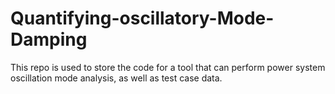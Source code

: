 # Quantifying-oscillatory-Mode-Damping
This repo is used to store the code for a tool that can perform power system oscillation mode analysis, as well as test case data.
